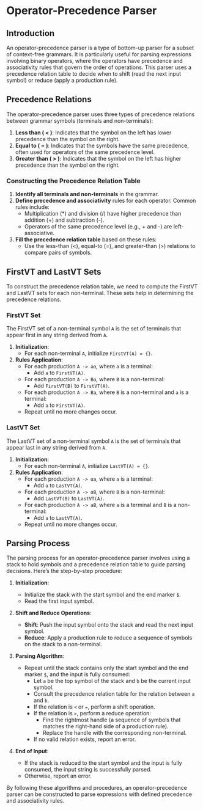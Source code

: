 # Operator-Precedence Parser

## Introduction

An operator-precedence parser is a type of bottom-up parser for a subset of context-free grammars. It is particularly useful for parsing expressions involving binary operators, where the operators have precedence and associativity rules that govern the order of operations. This parser uses a precedence relation table to decide when to shift (read the next input symbol) or reduce (apply a production rule).

## Precedence Relations

The operator-precedence parser uses three types of precedence relations between grammar symbols (terminals and non-terminals):

1. **Less than ( < )**: Indicates that the symbol on the left has lower precedence than the symbol on the right.
2. **Equal to ( = )**: Indicates that the symbols have the same precedence, often used for operators of the same precedence level.
3. **Greater than ( > )**: Indicates that the symbol on the left has higher precedence than the symbol on the right.

### Constructing the Precedence Relation Table

1. **Identify all terminals and non-terminals** in the grammar.
2. **Define precedence and associativity** rules for each operator. Common rules include:
    - Multiplication (*) and division (/) have higher precedence than addition (+) and subtraction (-).
    - Operators of the same precedence level (e.g., + and -) are left-associative.
3. **Fill the precedence relation table** based on these rules:
    - Use the less-than (<), equal-to (=), and greater-than (>) relations to compare pairs of symbols.

## FirstVT and LastVT Sets

To construct the precedence relation table, we need to compute the FirstVT and LastVT sets for each non-terminal. These sets help in determining the precedence relations.

### FirstVT Set

The FirstVT set of a non-terminal symbol `A` is the set of terminals that appear first in any string derived from `A`.

1. **Initialization**:
    - For each non-terminal `A`, initialize `FirstVT(A) = {}`.
2. **Rules Application**:
    - For each production `A -> aα`, where `a` is a terminal:
        - Add `a` to `FirstVT(A)`.
    - For each production `A -> Bα`, where `B` is a non-terminal:
        - Add `FirstVT(B)` to `FirstVT(A)`.
    - For each production `A -> Ba`, where `B` is a non-terminal and `a` is a terminal:
        - Add `a` to `FirstVT(A)`.
    - Repeat until no more changes occur.

### LastVT Set

The LastVT set of a non-terminal symbol `A` is the set of terminals that appear last in any string derived from `A`.

1. **Initialization**:
    - For each non-terminal `A`, initialize `LastVT(A) = {}`.
2. **Rules Application**:
    - For each production `A -> αa`, where `a` is a terminal:
        - Add `a` to `LastVT(A)`.
    - For each production `A -> αB`, where `B` is a non-terminal:
        - Add `LastVT(B)` to `LastVT(A)`.
    - For each production `A -> aB`, where `a` is a terminal and `B` is a non-terminal:
        - Add `a` to `LastVT(A)`.
    - Repeat until no more changes occur.

## Parsing Process

The parsing process for an operator-precedence parser involves using a stack to hold symbols and a precedence relation table to guide parsing decisions. Here’s the step-by-step procedure:

1. **Initialization**:
    - Initialize the stack with the start symbol and the end marker `$`.
    - Read the first input symbol.

2. **Shift and Reduce Operations**:
    - **Shift**: Push the input symbol onto the stack and read the next input symbol.
    - **Reduce**: Apply a production rule to reduce a sequence of symbols on the stack to a non-terminal.

3. **Parsing Algorithm**:
    - Repeat until the stack contains only the start symbol and the end marker `$`, and the input is fully consumed:
        - Let `a` be the top symbol of the stack and `b` be the current input symbol.
        - Consult the precedence relation table for the relation between `a` and `b`.
        - If the relation is `<` or `=`, perform a shift operation.
        - If the relation is `>`, perform a reduce operation:
            - Find the rightmost handle (a sequence of symbols that matches the right-hand side of a production rule).
            - Replace the handle with the corresponding non-terminal.
        - If no valid relation exists, report an error.

4. **End of Input**:
    - If the stack is reduced to the start symbol and the input is fully consumed, the input string is successfully parsed.
    - Otherwise, report an error.

By following these algorithms and procedures, an operator-precedence parser can be constructed to parse expressions with defined precedence and associativity rules.
